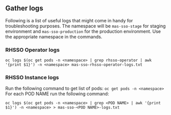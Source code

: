
## Gather logs
Following is a list of useful logs that might come in handy for troubleshooting purposes.
The namespace will be `mas-sso-stage` for staging environment and `mas-sso-production` for the production environment. Use the appropriate namespace in the commands.

### RHSSO Operator logs
`
oc logs $(oc get pods -n <namespace> | grep rhsso-operator | awk '{print $1}') -n <namespace> mas-sso-rhsso-operator-logs.txt
`

### RHSSO Instance logs

Run the following command to get list of pods:
`
oc get pods -n <namespace>
`
For each POD NAME run the following command:

`
oc logs $(oc get pods -n <namespace> | grep <POD NAME> | awk '{print $1}') -n <namespace> > mas-sso-<POD NAME>-logs.txt
`
